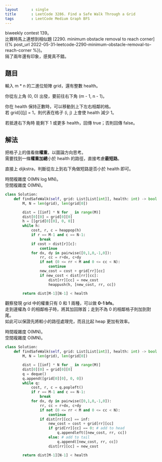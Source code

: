 ```yaml
---
layout      : single
title       : LeetCode 3286. Find a Safe Walk Through a Grid
tags        : LeetCode Medium Graph BFS
---
```

biweekly contest 139。  
比賽時馬上連想到相似題 [2290. minimum obstacle removal to reach corner]({% post_url 2022-05-31-leetcode-2290-minimum-obstacle-removal-to-reach-corner %})。  
隔了兩年還有印象，感覺真不錯。  

## 題目

輸入 m \* n 的二進位矩陣 grid，還有整數 health。  

你從左上角 (0, 0) 出發，要前往右下角 (m - 1, n - 1)。  

你在 health 保持正數時，可以移動到上下左右相鄰的格。  
若 grid[i][j] = 1，則代表在格子 (i, j) 上會使 health 減少 1。  

若抵達右下角時 能剩下 1 或更多 health，回傳 true；否則回傳 false。  

## 解法

把格子上的值看做**權重**，以圖論方向思考。  
需要找到一條**權重加總**小於 health 的路徑，直接考慮**最短路**。  

直接上 dijkstra，判斷從左上到右下角做短路是否小於 health 即可。  

時間複雜度 O(MN log MN)。  
空間複雜度 O(MN)。  

```python
class Solution:
    def findSafeWalk(self, grid: List[List[int]], health: int) -> bool:
        M, N = len(grid), len(grid[0])

        dist = [[inf] * N for _ in range(M)]
        dist[0][0] = grid[0][0]
        h = [[grid[0][0], 0, 0]]
        while h:
            cost, r, c = heappop(h)
            if r == M-1 and c == N-1:
                break
            if cost > dist[r][c]:
                continue
            for dx, dy in pairwise([0,1,0,-1,0]):
                rr, cc = r+dx, c+dy
                if not (0 <= rr < M and 0 <= cc < N):
                    continue
                new_cost = cost + grid[rr][cc]
                if new_cost < dist[rr][cc]:
                    dist[rr][cc] = new_cost
                    heappush(h, [new_cost, rr, cc])

        return dist[M-1][N-1] < health
```

觀察發現 grid 中的權重只有 0 和 1 兩種，可以做 **0-1 bfs**。  
走到邊權為 0 的相鄰格子時，將其加回隊首；走到不為 0 的相鄰格子則加到對尾。  
如此可以保證先將較小的路徑處理完，而且比起 heap 更加有效率。  

時間複雜度 O(MN)。  
空間複雜度 O(MN)。  

```python
class Solution:
    def findSafeWalk(self, grid: List[List[int]], health: int) -> bool:
        M, N = len(grid), len(grid[0])

        dist = [[inf] * N for _ in range(M)]
        dist[0][0] = grid[0][0]
        q = deque()
        q.append([grid[0][0], 0, 0])
        while q:
            cost, r, c = q.popleft()
            if r == M-1 and c == N-1:
                break
            for dx, dy in pairwise([0,1,0,-1,0]):
                rr, cc = r+dx, c+dy
                if not (0 <= rr < M and 0 <= cc < N):
                    continue
                if dist[rr][cc] == inf:
                    new_cost = cost + grid[rr][cc]
                    if grid[rr][cc] == 0: # add to head
                        q.appendleft([new_cost, rr, cc])
                    else: # add to tail
                        q.append([new_cost, rr, cc])
                    dist[rr][cc] = new_cost

        return dist[M-1][N-1] < health
```
